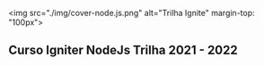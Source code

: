<img src="./img/cover-node.js.png" alt="Trilha Ignite" margin-top: "100px">

## Curso Igniter NodeJs Trilha 2021 - 2022 
